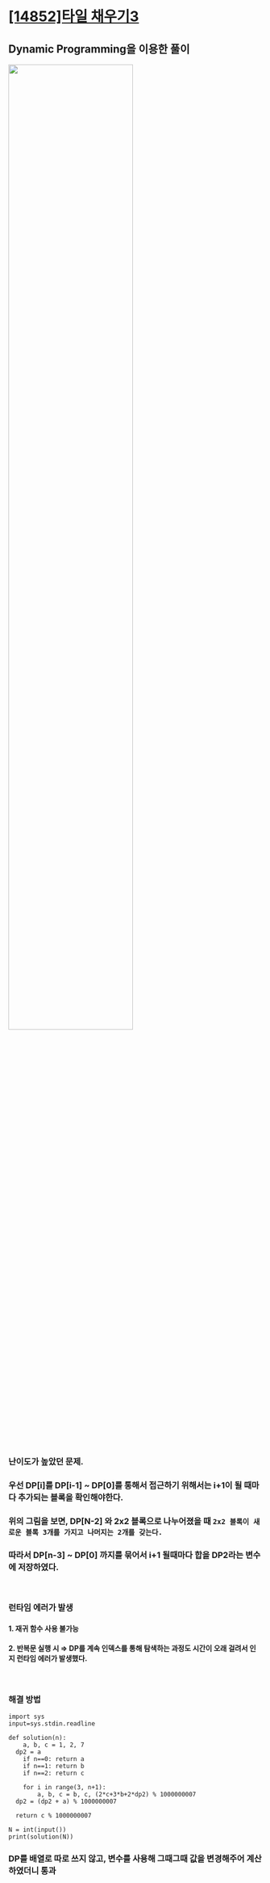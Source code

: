 # [[14852]타일 채우기3](https://www.acmicpc.net/problem/14852)

## Dynamic Programming을 이용한 풀이

<image src="https://lh5.googleusercontent.com/8YG0EKsa2WCfqboKVlj2nN7Hfr7wGs-VLGfTm5yaxydUJSiW5rvLr5peAgUrYl3MuM369oW5twYL-mj30EozmFfPetoJ7Pt0fEtyPwJllAkOfcLiicxB8BCyEszSlSs-1D4Nnavh" width="70%">

### 난이도가 높았던 문제.<br>
###  우선 DP[i]를 DP[i-1] ~ DP[0]를 통해서 접근하기 위해서는 i+1이 될 때마다 추가되는 블록을 확인해야한다. <br>
### 위의 그림을 보면, DP[N-2] 와 2x2 블록으로 나누어졌을 때 ``2x2 블록이 새로운 블록 3개를 가지고 나머지는 2개를 갖는다.`` <br>
### 따라서 DP[n-3] ~ DP[0] 까지를 묶어서 i+1 될때마다 합을 DP2라는 변수에 저장하였다.

<br>

### 런타임 에러가 발생 
#### 1. 재귀 함수 사용 불가능
#### 2. 반복문 실행 시 ⇒ DP를 계속 인덱스를 통해 탐색하는 과정도 시간이 오래 걸려서 인지 런타임 에러가 발생했다.

<br>

### 해결 방법

	import sys  
	input=sys.stdin.readline  
	  
	def solution(n):  
	    a, b, c = 1, 2, 7  
	  dp2 = a  
	    if n==0: return a  
	    if n==1: return b  
	    if n==2: return c  
	  
	    for i in range(3, n+1):  
	        a, b, c = b, c, (2*c+3*b+2*dp2) % 1000000007  
	  dp2 = (dp2 + a) % 1000000007  
	  
	  return c % 1000000007  
	  
	N = int(input())  
	print(solution(N))

### DP를 배열로 따로 쓰지 않고, 변수를 사용해 그때그때 값을 변경해주어 계산하였더니 통과